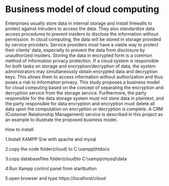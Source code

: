 # Business model of cloud computing

Enterprises usually store data in internal storage and install firewalls to protect against intruders
to access the data. They also standardize data access procedures to prevent insiders to disclose
the information without permission. In cloud computing, the data will be stored in storage
provided by service providers. Service providers must have a viable way to protect their clients’
data, especially to prevent the data from disclosure by unauthorized insiders. Storing the data in
encrypted form is a common method of information privacy protection. If a cloud system is
responsible for both tasks on storage and encryption/decryption of data, the system
administrators may simultaneously obtain encrypted data and decryption keys. This allows them
to access information without authorization and thus poses a risk to information privacy. This
study proposes a business model for cloud computing based on the concept of separating the
encryption and decryption service from the storage service. Furthermore, the party responsible
for the data storage system must not store data in plaintext, and the party responsible for data
encryption and encryption must delete all data upon the computation on encryption or decryption
is complete. A CRM (Customer Relationship Management) service is described in this project as
an example to illustrate the proposed business model.

How to install

1.Install XAMPP S/w with apache and mysql

2.copy the code folder(cloud) to C:\xampp\htdocs

3.copy databasefiles folder(cloud)to C:\xampp\mysql\data

4.Run Xampp control panel from startbutton

5.open browser and type https://localhost/cloud
